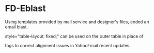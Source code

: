# FD-Eblast

Using templates provided by mail service and designer's files, coded an email blast.

style="table-layout: fixed;" can be used on the outer table in place of <center></center> tags to correct alignment issues in Yahoo! mail recent updates.
